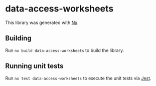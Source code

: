 # data-access-worksheets

This library was generated with [Nx](https://nx.dev).

## Building

Run `nx build data-access-worksheets` to build the library.

## Running unit tests

Run `nx test data-access-worksheets` to execute the unit tests via [Jest](https://jestjs.io).
